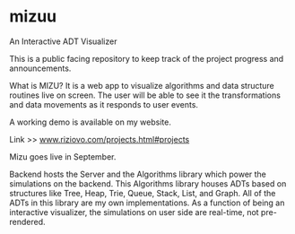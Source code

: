 # mizuu
An Interactive ADT Visualizer

This is a public facing repository to keep track of the project progress and announcements.


What is MIZU?
It is a web app to visualize algorithms and data structure routines live on screen. The user will be able to see it the transformations and data movements as it responds to user events.

A working demo is available on my website.

Link >> www.riziovo.com/projects.html#projects

Mizu goes live in September.

Backend hosts the Server and the Algorithms library which power the simulations on the backend. This Algorithms library houses ADTs based on structures like Tree, Heap, Trie, Queue, Stack, List, and Graph. All of the ADTs in this library are my own implementations. As a function of being an interactive visualizer, the simulations on user side are real-time, not pre-rendered.

